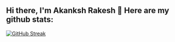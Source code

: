 ## Hi there, I'm Akanksh Rakesh 👋 Here are my github stats:

[![GitHub Streak](https://streak-stats.demolab.com?user=AkankshRakesh)](https://git.io/streak-stats)

